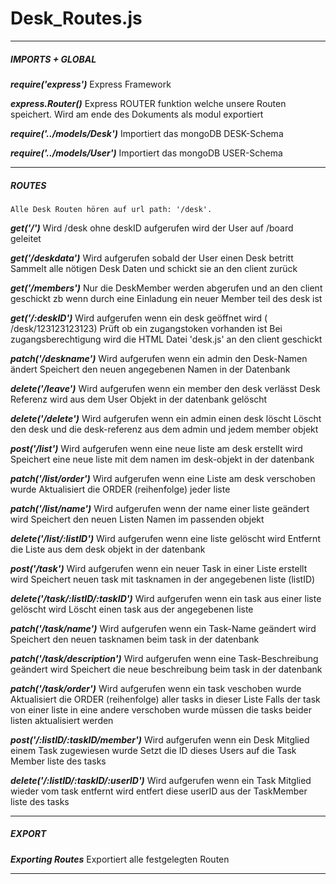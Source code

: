 <h1>Desk_Routes.js</h1>

---------------------------------------------------------------------------

##### IMPORTS + GLOBAL

**_require('express')_**
    Express Framework

**_express.Router()_**
    Express ROUTER funktion welche unsere Routen speichert.
    Wird am ende des Dokuments als modul exportiert

**_require('../models/Desk')_**
    Importiert das mongoDB DESK-Schema

**_require('../models/User')_**
    Importiert das mongoDB USER-Schema

---------------------------------------------------------------------------

##### ROUTES
    Alle Desk Routen hören auf url path: '/desk'.

**_get('/')_**
    Wird /desk ohne deskID aufgerufen wird der User auf /board geleitet

**_get('/deskdata')_**
    Wird aufgerufen sobald der User einen Desk betritt
    Sammelt alle nötigen Desk Daten und schickt sie an den client zurück

**_get('/members')_**
    Nur die DeskMember werden abgerufen und an den client geschickt
    zb wenn durch eine Einladung ein neuer Member teil des desk ist

**_get('/:deskID')_**
    Wird aufgerufen wenn ein desk geöffnet wird ( /desk/123123123123)
    Prüft ob ein zugangstoken vorhanden ist
    Bei zugangsberechtigung wird die HTML Datei 'desk.js' an den client geschickt

**_patch('/deskname')_**
    Wird aufgerufen wenn ein admin den Desk-Namen ändert
    Speichert den neuen angegebenen Namen in der Datenbank

**_delete('/leave')_**
    Wird aufgerufen wenn ein member den desk verlässt
    Desk Referenz wird aus dem User Objekt in der datenbank gelöscht

**_delete('/delete')_**
    Wird aufgerufen wenn ein admin einen desk löscht
    Löscht den desk und die desk-referenz aus dem admin und jedem member objekt

**_post('/list')_**
    Wird aufgerufen wenn eine neue liste am desk erstellt wird
    Speichert eine neue liste mit dem namen im desk-objekt in der datenbank

**_patch('/list/order')_**
    Wird aufgerufen wenn eine Liste am desk verschoben wurde
    Aktualisiert die ORDER (reihenfolge) jeder liste

**_patch('/list/name')_**
    Wird aufgerufen wenn der name einer liste geändert wird
    Speichert den neuen Listen Namen im passenden objekt

**_delete('/list/:listID')_**
    Wird aufgerufen wenn eine liste gelöscht wird
    Entfernt die Liste aus dem desk objekt in der datenbank

**_post('/task')_**
    Wird aufgerufen wenn ein neuer Task in einer Liste erstellt wird
    Speichert neuen task mit tasknamen in der angegebenen liste (listID)

**_delete('/task/:listID/:taskID')_**
    Wird aufgerufen wenn ein task aus einer liste gelöscht wird
    Löscht einen task aus der angegebenen liste

**_patch('/task/name')_**
    Wird aufgerufen wenn ein Task-Name geändert wird
    Speichert den neuen tasknamen beim task in der datenbank

**_patch('/task/description')_**
    Wird aufgerufen wenn eine Task-Beschreibung geändert wird
    Speichert die neue beschreibung beim task in der datenbank

**_patch('/task/order')_**
    Wird aufgerufen wenn ein task veschoben wurde
    Aktualisiert die ORDER (reihenfolge) aller tasks in dieser Liste
    Falls der task von einer liste in eine andere verschoben wurde müssen die tasks beider listen aktualisiert werden

**_post('/:listID/:taskID/member')_**
    Wird aufgerufen wenn ein Desk Mitglied einem Task zugewiesen wurde
    Setzt die ID dieses Users auf die Task Member liste des tasks

**_delete('/:listID/:taskID/:userID')_**
    Wird aufgerufen wenn ein Task Mitglied wieder vom task entfernt wird
    entfert diese userID aus der TaskMember liste des tasks

---------------------------------------------------------------------------

##### EXPORT

**_Exporting Routes_**
    Exportiert alle festgelegten Routen

---------------------------------------------------------------------------